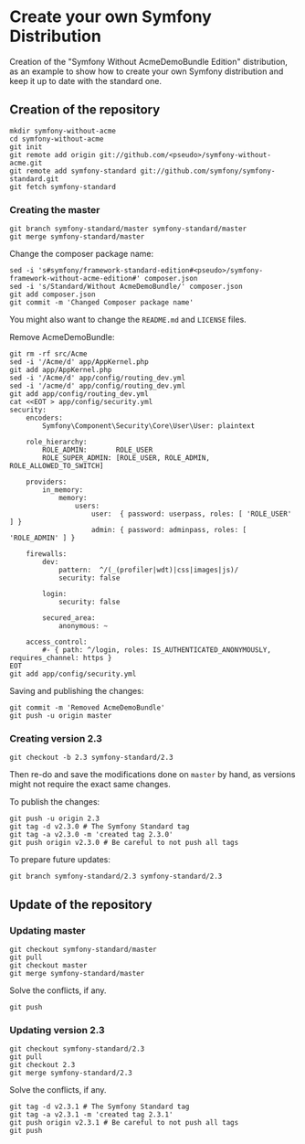 # Create your own Symfony Distribution

Creation of the "Symfony Without AcmeDemoBundle Edition" distribution, as an
example to show how to create your own Symfony distribution and keep it up to
date with the standard one.

## Creation of the repository

    mkdir symfony-without-acme
    cd symfony-without-acme
    git init
    git remote add origin git://github.com/<pseudo>/symfony-without-acme.git
    git remote add symfony-standard git://github.com/symfony/symfony-standard.git
    git fetch symfony-standard

### Creating the master

    git branch symfony-standard/master symfony-standard/master
    git merge symfony-standard/master

Change the composer package name:

    sed -i 's#symfony/framework-standard-edition#<pseudo>/symfony-framework-without-acme-edition#' composer.json
    sed -i 's/Standard/Without AcmeDemoBundle/' composer.json
    git add composer.json
    git commit -m 'Changed Composer package name'

You might also want to change the `README.md` and `LICENSE` files.

Remove AcmeDemoBundle:

    git rm -rf src/Acme
    sed -i '/Acme/d' app/AppKernel.php
    git add app/AppKernel.php
    sed -i '/Acme/d' app/config/routing_dev.yml
    sed -i '/acme/d' app/config/routing_dev.yml
    git add app/config/routing_dev.yml
    cat <<EOT > app/config/security.yml
    security:
        encoders:
            Symfony\Component\Security\Core\User\User: plaintext

        role_hierarchy:
            ROLE_ADMIN:       ROLE_USER
            ROLE_SUPER_ADMIN: [ROLE_USER, ROLE_ADMIN, ROLE_ALLOWED_TO_SWITCH]

        providers:
            in_memory:
                memory:
                    users:
                        user:  { password: userpass, roles: [ 'ROLE_USER' ] }
                        admin: { password: adminpass, roles: [ 'ROLE_ADMIN' ] }

        firewalls:
            dev:
                pattern:  ^/(_(profiler|wdt)|css|images|js)/
                security: false

            login:
                security: false

            secured_area:
                anonymous: ~

        access_control:
            #- { path: ^/login, roles: IS_AUTHENTICATED_ANONYMOUSLY, requires_channel: https }
    EOT
    git add app/config/security.yml

Saving and publishing the changes:

    git commit -m 'Removed AcmeDemoBundle'
    git push -u origin master

### Creating version 2.3

    git checkout -b 2.3 symfony-standard/2.3

Then re-do and save the modifications done on `master` by hand, as versions
might not require the exact same changes.

To publish the changes:

    git push -u origin 2.3
    git tag -d v2.3.0 # The Symfony Standard tag
    git tag -a v2.3.0 -m 'created tag 2.3.0'
    git push origin v2.3.0 # Be careful to not push all tags

To prepare future updates:

    git branch symfony-standard/2.3 symfony-standard/2.3

## Update of the repository

### Updating master

    git checkout symfony-standard/master
    git pull
    git checkout master
    git merge symfony-standard/master

Solve the conflicts, if any.

    git push

### Updating version 2.3

    git checkout symfony-standard/2.3
    git pull
    git checkout 2.3
    git merge symfony-standard/2.3

Solve the conflicts, if any.

    git tag -d v2.3.1 # The Symfony Standard tag
    git tag -a v2.3.1 -m 'created tag 2.3.1'
    git push origin v2.3.1 # Be careful to not push all tags
    git push
